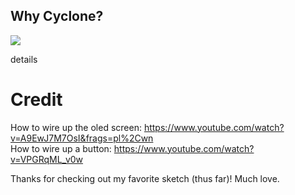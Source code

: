 ## Why Cyclone?

<img src="cyclone.gif"/>

details

# Credit

How to wire up the oled screen:  https://www.youtube.com/watch?v=A9EwJ7M7OsI&frags=pl%2Cwn <br/>
How to wire up a button:         https://www.youtube.com/watch?v=VPGRqML_v0w <br/>

Thanks for checking out my favorite sketch (thus far)! Much love.
